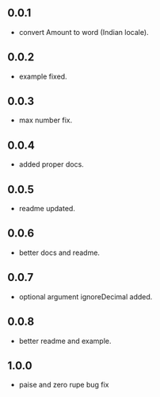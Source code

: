 ## 0.0.1

* convert Amount to word (Indian locale).

## 0.0.2

* example fixed.

## 0.0.3

* max number fix.

## 0.0.4

* added proper docs.

## 0.0.5

* readme updated.

## 0.0.6

* better docs and readme.

## 0.0.7

* optional argument ignoreDecimal added.

## 0.0.8

* better readme and example.

## 1.0.0

* paise and zero rupe bug fix